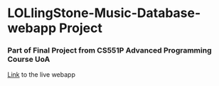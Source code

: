 # LOLlingStone-Music-Database-webapp Project
<h3>Part of Final Project from CS551P Advanced Programming Course UoA</h3>
<a href = "http://lollingstone.herokuapp.com">Link</a> to the live webapp
